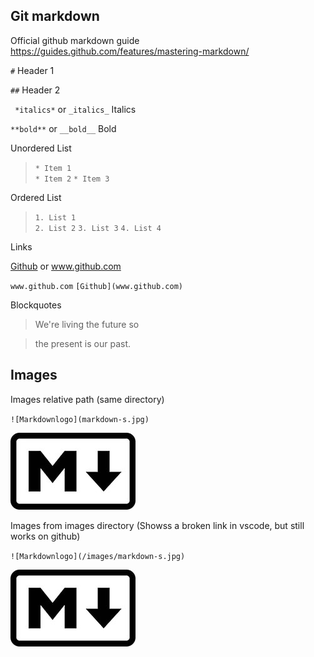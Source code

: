 ## Git markdown ##

Official github markdown guide https://guides.github.com/features/mastering-markdown/

` # ` Header 1 

` ## ` Header 2 

` *italics*` or ` _italics_ ` Italics 

` **bold** ` or ` __bold__ ` Bold 


Unordered List 
> ` * Item 1 `  
> ` * Item 2 ` 
> ` * Item 3 ` 

Ordered List 

>` 1. List 1 `    
>` 2. List 2 `
>` 3. List 3 ` 
>` 4. List 4 ` 

Links 

[Github](www.github.com) or www.github.com 

` www.github.com ` 
` [Github](www.github.com) ` 

Blockquotes 

> We're living the future so

> the present is our past. 

## Images ## 

Images relative path (same directory)

` ![Markdownlogo](markdown-s.jpg) `

![Markdownlogo](markdown-s.jpg)

Images from images directory (Showss a broken link in vscode, but still works on github) 

` ![Markdownlogo](/images/markdown-s.jpg) `

![Markdownlogo](/images/markdown-s.jpg)








